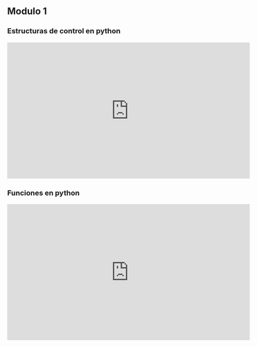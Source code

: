 
## Modulo 1
### Estructuras de control en python
<iframe width="560" height="315" src="https://www.youtube.com/embed/3Ai6Dw2fRxw" frameborder="0" allow="accelerometer; autoplay; clipboard-write; encrypted-media; gyroscope; picture-in-picture" allowfullscreen></iframe>

### Funciones en python
<iframe width="560" height="315" src="https://youtu.be/J_aLfDtpV-s" frameborder="0" allow="accelerometer; autoplay; clipboard-write; encrypted-media; gyroscope; picture-in-picture" allowfullscreen></iframe>